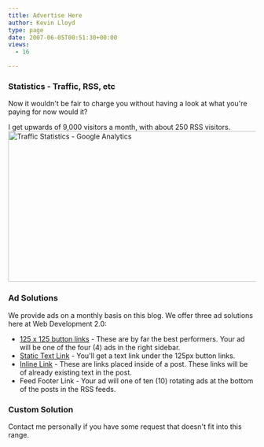 ```yaml
---
title: Advertise Here
author: Kevin Lloyd
type: page
date: 2007-06-05T00:51:30+00:00
views:
  - 16

---
```

### Statistics - Traffic, RSS, etc

Now it wouldn't be fair to charge you without having a look at what you're paying for now would it?

I get upwards of 9,000 visitors a month, with about 250 RSS visitors.[<img src="/wp-content/uploads/analytics.gif" alt="Traffic Statistics - Google Analytics" title="Traffic Statistics - Google Analytics" width="615" height="306" class="aligncenter size-full wp-image-428" srcset="/wp-content/uploads/analytics.gif 615w, /wp-content/uploads/analytics-300x149.gif 300w" sizes="(max-width: 615px) 100vw, 615px" />][1]

### Ad Solutions

We provide ads on a monthly basis on this blog. We offer three ad solutions here at Web Development 2.0:

  * [125 x 125 button links][2] - These are by far the best performers. Your ad will be one of the four (4) ads in the right sidebar.
  * [Static Text Link][3] - You'll get a text link under the 125px button links.
  * [Inline Link][3] - These are links placed inside of a post. These links will be of already existing text in the post.
  * Feed Footer Link - Your ad will one of ten (10) rotating ads at the bottom of the posts in the RSS feeds.

### Custom Solution

Contact me personally if you have some request that doesn't fit into this range.

<!--contact form-->

 [1]: /wp-content/uploads/analytics.gif
 [2]: /wp-content/plugins/oiopub-direct/purchase.php?do=banner&zone=1
 [3]: /wp-content/plugins/oiopub-direct/purchase.php?do=link